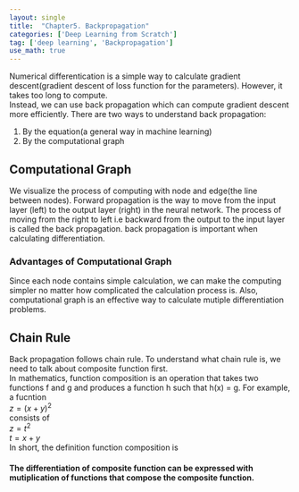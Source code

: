 ```yaml
---
layout: single
title:  "Chapter5. Backpropagation"
categories: ['Deep Learning from Scratch']
tag: ['deep learning', 'Backpropagation']
use_math: true
---
```


Numerical differentication is a simple way to calculate gradient descent(gradient descent of loss function for the parameters). 
However, it takes too long to compute.  
Instead, we can use back propagation which can compute gradient descent more efficiently. 
There are two ways to understand back propagation:  
1. By the equation(a general way in machine learning)  
2. By the computational graph  

## Computational Graph
We visualize the process of computing with node and edge(the line between nodes).
Forward propagation is the way to move from the input layer (left) to the output layer (right) in the neural network. 
The process of moving from the right to left i.e backward from the output to the input layer is called the back propagation. 
back propagation is important when calculating differentiation.  

### Advantages of Computational Graph
Since each node contains simple calculation, we can make the computing simpler no matter how complicated the calculation process is.
Also, computational graph is an effective way to calculate mutiple differentiation problems.

## Chain Rule
Back propagation follows chain rule. To understand what chain rule is, we need to talk about composite function first.  
In mathematics, function composition is an operation that takes two functions f and g and produces a function h such that h(x) = g.
For example, a fucntion  
$z = (x+y)^2$  
consists of  
$z = t^2$  
$t = x + y$  
In short, the definition function composition is  
#### The differentiation of composite function can be expressed with mutiplication of functions that compose the composite function.

